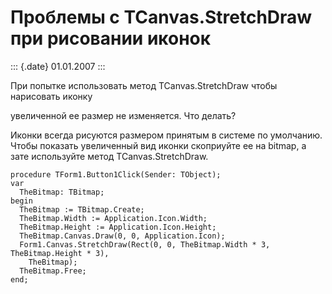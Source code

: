 Проблемы с TCanvas.StretchDraw при рисовании иконок
===================================================

::: {.date}
01.01.2007
:::

При попытке использовать метод TCanvas.StretchDraw чтобы нарисовать
иконку

увеличенной ее размер не изменяется. Что делать?

Иконки всегда рисуются размером принятым в системе по умолчанию. Чтобы
показать увеличенный вид иконки скоприуйте ее на bitmap, а зате
используйте метод TCanvas.StretchDraw.

    procedure TForm1.Button1Click(Sender: TObject);
    var
      TheBitmap: TBitmap;
    begin
      TheBitmap := TBitmap.Create;
      TheBitmap.Width := Application.Icon.Width;
      TheBitmap.Height := Application.Icon.Height;
      TheBitmap.Canvas.Draw(0, 0, Application.Icon);
      Form1.Canvas.StretchDraw(Rect(0, 0, TheBitmap.Width * 3, TheBitmap.Height * 3),
        TheBitmap);
      TheBitmap.Free;
    end;
